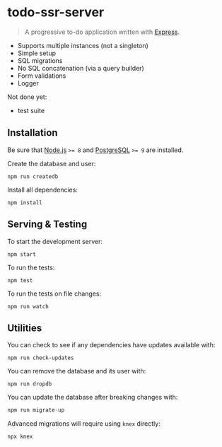 # todo-ssr-server
> A progressive to-do application written with [Express](https://npmjs.com/express).

* Supports multiple instances (not a singleton)
* Simple setup
* SQL migrations
* No SQL concatenation (via a query builder)
* Form validations
* Logger

Not done yet:
* test suite


## Installation

Be sure that [Node.js](http://nodejs.org) `>= 8` and [PostgreSQL](https://postgresql.org) `>= 9` are installed.

Create the database and user:
```shell
npm run createdb
```

Install all dependencies:
```shell
npm install
```


## Serving & Testing

To start the development server:
```shell
npm start
```

To run the tests:
```shell
npm test
```

To run the tests on file changes:
```shell
npm run watch
```


## Utilities

You can check to see if any dependencies have updates available with:
```shell
npm run check-updates
```

You can remove the database and its user with:
```shell
npm run dropdb
```

You can update the database after breaking changes with:
```js
npm run migrate-up
```

Advanced migrations will require using `knex` directly:
```js
npx knex
```
